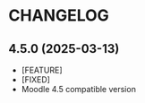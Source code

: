 CHANGELOG
=========

4.5.0 (2025-03-13)
------------------
* [FEATURE]
* [FIXED]
* Moodle 4.5 compatible version
